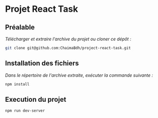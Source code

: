 # Projet React Task

## Préalable 

*Télécharger et extraire l'archive du projet ou cloner ce dépôt :*

```bash
git clone git@github.com:ChaimaBdh/project-react-task.git
```

## Installation des fichiers

*Dans le répertoire de l'archive extraite, exécuter la commande suivante :*

```bash
npm install
```

## Execution du projet 

```bash
npm run dev-server
```


